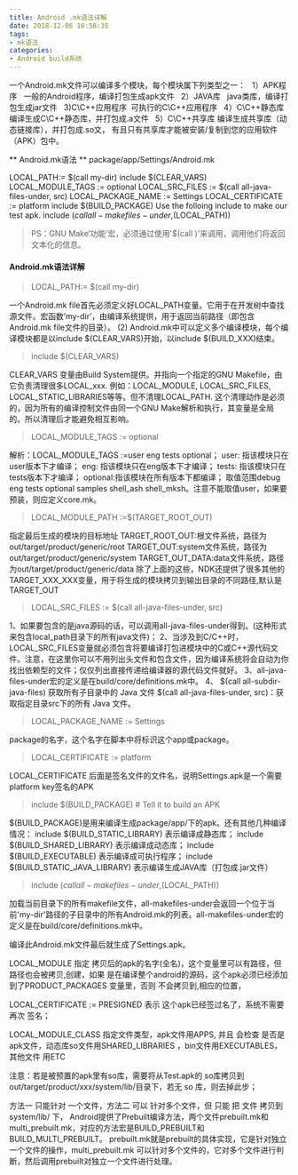 ```yaml
---
title: Android .mk语法详解
date: 2018-12-06 16:58:35
tags:
- mk语法
categories:
- Android build系统
---
```

一个Android.mk文件可以编译多个模块，每个模块属下列类型之一：
  1）APK程序
  一般的Android程序，编译打包生成apk文件
  2）JAVA库
  java类库，编译打包生成jar文件
  3)C\C++应用程序
 可执行的C\C++应用程序
  4）C\C++静态库 
编译生成C\C++静态库，并打包成.a文件
  5）C\C++共享库
编译生成共享库（动态链接库），并打包成.so文， 有且只有共享库才能被安装/复制到您的应用软件（APK）包中。

** Android.mk语法 **
package/app/Settings/Android.mk

LOCAL_PATH:= $(call my-dir)
include $(CLEAR_VARS)
LOCAL_MODULE_TAGS := optional
LOCAL_SRC_FILES := $(call all-java-files-under, src)
LOCAL_PACKAGE_NAME := Settings
LOCAL_CERTIFICATE := platform
include $(BUILD_PACKAGE)
Use the folloing include to make our test apk.
include $(call all-makefiles-under,$(LOCAL_PATH))

>PS：GNU Make‘功能’宏，必须通过使用'$(call  )'来调用，调用他们将返回文本化的信息。

#### Android.mk语法详解
>LOCAL_PATH:= $(call my-dir)

一个Android.mk file首先必须定义好LOCAL_PATH变量。它用于在开发树中查找源文件。宏函数’my-dir’，由编译系统提供，用于返回当前路径（即包含Android.mk file文件的目录）。
(2) Android.mk中可以定义多个编译模块，每个编译模块都是以include $(CLEAR_VARS)开始，以include $(BUILD_XXX)结束。

>include $(CLEAR_VARS)

CLEAR_VARS 变量由Build System提供。并指向一个指定的GNU Makefile，由它负责清理很多LOCAL_xxx.
例如：LOCAL_MODULE, LOCAL_SRC_FILES, LOCAL_STATIC_LIBRARIES等等。但不清理LOCAL_PATH.
这个清理动作是必须的，因为所有的编译控制文件由同一个GNU Make解析和执行，其变量是全局的。所以清理后才能避免相互影响。
			
>LOCAL_MODULE_TAGS := optional

 解析：LOCAL_MODULE_TAGS :=user eng tests optional；
      user:  指该模块只在user版本下才编译；
      eng:  指该模块只在eng版本下才编译；
      tests: 指该模块只在tests版本下才编译；
      optional:指该模块在所有版本下都编译；
 取值范围debug eng tests optional samples shell_ash shell_mksh。注意不能取值user，如果要预装，则应定义core.mk。

>LOCAL_MODULE_PATH :=$(TARGET_ROOT_OUT)

指定最后生成的模块的目标地址
    TARGET_ROOT_OUT:根文件系统，路径为out/target/product/generic/root
    TARGET_OUT:system文件系统，路径为out/target/product/generic/system
    TARGET_OUT_DATA:data文件系统，路径为out/target/product/generic/data
除了上面的这些，NDK还提供了很多其他的TARGET_XXX_XXX变量，用于将生成的模块拷贝到输出目录的不同路径,默认是TARGET_OUT

>LOCAL_SRC_FILES := $(call all-java-files-under, src)

1、如果要包含的是java源码的话，可以调用all-java-files-under得到。(这种形式来包含local_path目录下的所有java文件)；
2、当涉及到C/C++时，LOCAL_SRC_FILES变量就必须包含将要编译打包进模块中的C或C++源代码文件。注意，在这里你可以不用列出头文件和包含文件，因为编译系统将会自动为你找出依赖型的文件；仅仅列出直接传递给编译器的源代码文件就好。
3、all-java-files-under宏的定义是在build/core/definitions.mk中。
4、 $(call all-subdir-java-files)  获取所有子目录中的 Java 文件  $(call all-java-files-under, src)：获取指定目录src下的所有 Java 文件。

>LOCAL_PACKAGE_NAME := Settings

package的名字，这个名字在脚本中将标识这个app或package。

>LOCAL_CERTIFICATE := platform

LOCAL_CERTIFICATE 后面是签名文件的文件名，说明Settings.apk是一个需要platform key签名的APK

>include $(BUILD_PACKAGE)      # Tell it to build an APK

$(BUILD_PACKAGE)是用来编译生成package/app/下的apk。还有其他几种编译情况：
include $(BUILD_STATIC_LIBRARY)         表示编译成静态库；
include $(BUILD_SHARED_LIBRARY)         表示编译成动态库；
include $(BUILD_EXECUTABLE)             表示编译成可执行程序；
include $(BUILD_STATIC_JAVA_LIBRARY)    表示编译生成JAVA库（打包成.jar文件）

>include $(call all-makefiles-under,$(LOCAL_PATH))

加载当前目录下的所有makefile文件，all-makefiles-under会返回一个位于当前'my-dir'路径的子目录中的所有Android.mk的列表。all-makefiles-under宏的定义是在build/core/definitions.mk中。

编译此Android.mk文件最后就生成了Settings.apk。



LOCAL_MODULE 指定 拷贝后的apk的名字(全名)，这个变量里可以有路径，但路径也会被拷贝,创建，如果 是在编译整个android的源码，这个apk必须已经添加到了PRODUCT_PACKAGES 变量里，否则 不会拷贝到,相应的位置，

LOCAL_CERTIFICATE := PRESIGNED 表示 这个apk已经签过名了，系统不需要再次 签名；

LOCAL_MODULE_CLASS 指定文件类型，apk文件用APPS, 并且 会检查 是否是apk文件，动态库so文件用SHARED_LIBRARIES ，bin文件用EXECUTABLES，其他文件 用ETC

注意：若是被预置的apk里有so库，需要将从Test.apk的 so库拷贝到 out/target/product/xxx/system/lib/目录下，若无 so 库，则去掉此步；

方法一 只能针对 一个文件，方法二 可以 针对多个文件，但 只能 把 文件 拷贝到 system/lib/ 下，
Android提供了Prebuilt编译方法，两个文件prebuilt.mk和multi_prebuilt.mk，对应的方法宏是BUILD_PREBUILT和 BUILD_MULTI_PREBUILT。
prebuilt.mk就是prebuilt的具体实现，它是针对独立一个文件的操作，multi_prebuilt.mk 可以针对多个文件的，它对多个文件进行判断，然后调用prebuilt对独立一个文件进行处理。




